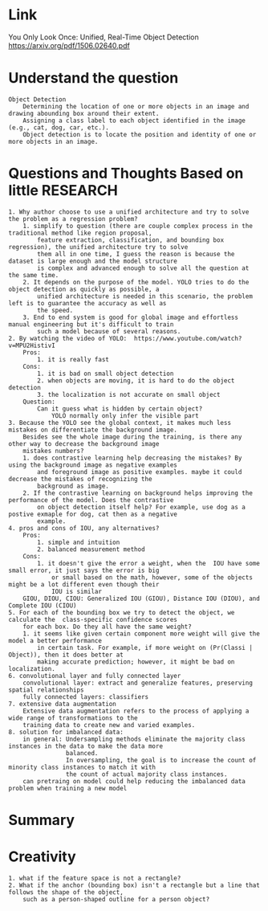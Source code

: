Link
===============
<p>

You Only Look Once: Unified, Real-Time Object Detection
https://arxiv.org/pdf/1506.02640.pdf

</p>

Understand the question
===============

    Object Detection
        Determining the location of one or more objects in an image and drawing abounding box around their extent.
        Assigning a class label to each object identified in the image (e.g., cat, dog, car, etc.).
        Object detection is to locate the position and identity of one or more objects in an image.

Questions and Thoughts Based on little RESEARCH
===============

    1. Why author choose to use a unified architecture and try to solve the problem as a regression problem?
        1. simplify to question (there are couple complex process in the traditional method like region proposal, 
            feature extraction, classification, and bounding box regression), the unified architecture try to solve 
            them all in one time, I guess the reason is because the dataset is large enough and the model structure
            is complex and advanced enough to solve all the question at the same time.
        2. It depends on the purpose of the model. YOLO tries to do the object detection as quickly as possible, a 
            unified architecture is needed in this scenario, the problem left is to guarantee the accuracy as well as 
            the speed.
        3. End to end system is good for global image and effortless manual engineering but it's difficult to train 
            such a model because of several reasons.
    2. By watching the video of YOLO:  https://www.youtube.com/watch?v=MPU2HistivI
        Pros:
            1. it is really fast
        Cons:
            1. it is bad on small object detection
            2. when objects are moving, it is hard to do the object detection
            3. the localization is not accurate on small object
        Question:
            Can it guess what is hidden by certain object?
                YOLO normally only infer the visible part
    3. Because the YOLO see the global context, it makes much less mistakes on differentiate the background image. 
        Besides see the whole image during the training, is there any other way to decrease the background image 
        mistakes numbers?
        1. does contrastive learning help decreasing the mistakes? By using the background image as negative examples
            and foreground image as positive examples. maybe it could decrease the mistakes of recognizing the 
            background as image.
        2. If the contrastive learning on background helps improving the performance of the model. Does the contrastive
            on object detection itself help? For example, use dog as a postive exmaple for dog, cat then as a negative
            example. 
    4. pros and cons of IOU, any alternatives?
        Pros: 
            1. simple and intuition
            2. balanced measurement method
        Cons:
            1. it doesn't give the error a weight, when the  IOU have some small error, it just says the error is big
                or small based on the math, however, some of the objects might be a lot different even though their
                IOU is similar
        GIOU, DIOU, CIOU: Generalized IOU (GIOU), Distance IOU (DIOU), and Complete IOU (CIOU) 
    5. For each of the bounding box we try to detect the object, we calculate the  class-specific confidence scores 
        for each box. Do they all have the same weight?
        1. it seems like given certain component more weight will give the model a better performance
            in certain task. For example, if more weight on (Pr(Classi | Object)), then it does better at 
            making accurate prediction; however, it might be bad on localization.
    6. convolutional layer and fully connected layer
        convolutional layer: extract and generalize features, preserving spatial relationships
        fully connected layers: classifiers
    7. extensive data augmentation
        Extensive data augmentation refers to the process of applying a wide range of transformations to the 
        training data to create new and varied examples.
    8. solution for imbalanced data:
        in general: Undersampling methods eliminate the majority class instances in the data to make the data more 
                    balanced. 
                    In oversampling, the goal is to increase the count of minority class instances to match it with 
                    the count of actual majority class instances.
        can pretraing on model could help reducing the imbalanced data problem when training a new model

Summary
===============


Creativity
==============

    1. what if the feature space is not a rectangle?
    2. What if the anchor (bounding box) isn't a rectangle but a line that follows the shape of the object, 
        such as a person-shaped outline for a person object?
